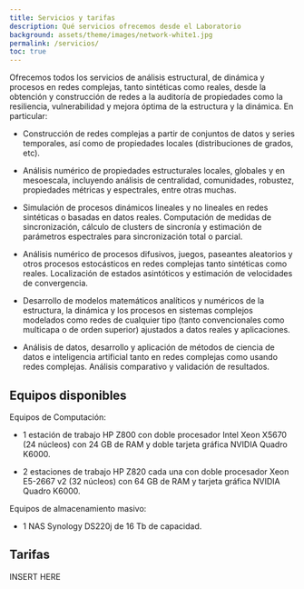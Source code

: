 ```yaml
---
title: Servicios y tarifas
description: Qué servicios ofrecemos desde el Laboratorio
background: assets/theme/images/network-white1.jpg
permalink: /servicios/
toc: true
---
```


Ofrecemos todos los servicios de análisis estructural, de dinámica y procesos en redes complejas, tanto sintéticas como reales, desde la obtención y construcción de redes a la auditoría de propiedades como la resiliencia, vulnerabilidad y mejora óptima de la estructura y la dinámica. En particular:

- Construcción de redes complejas a partir de conjuntos de datos y series temporales, así como de propiedades locales (distribuciones de grados, etc).

- Análisis numérico de propiedades estructurales locales, globales y en mesoescala, incluyendo análisis de centralidad, comunidades, robustez, propiedades métricas y espectrales, entre otras muchas.

- Simulación de procesos dinámicos lineales y no lineales en redes sintéticas o basadas en datos reales. Computación de medidas de sincronización, cálculo de clusters de sincronía y estimación de parámetros espectrales para sincronización total o parcial.

- Análisis numérico de procesos difusivos, juegos, paseantes aleatorios y otros procesos estocásticos en redes complejas tanto sintéticas como reales. Localización de estados asintóticos y estimación de velocidades de convergencia.

- Desarrollo de modelos matemáticos analíticos y numéricos de la estructura, la dinámica y los procesos en sistemas complejos modelados como redes de cualquier tipo (tanto convencionales como multicapa o de orden superior) ajustados a datos reales y aplicaciones.

- Análisis de datos, desarrollo y aplicación de métodos de ciencia de datos e inteligencia artificial tanto en redes complejas como usando redes complejas. Análisis comparativo y validación de resultados.

## Equipos disponibles

Equipos de Computación:

- 1 estación de trabajo HP Z800 con doble procesador Intel Xeon X5670 (24 núcleos) con 24 GB de RAM y doble tarjeta gráfica NVIDIA Quadro K6000.

- 2 estaciones de trabajo HP Z820 cada una con doble procesador Xeon E5-2667 v2 (32 núcleos) con 64 GB de RAM y tarjeta gráfica NVIDIA Quadro K6000. 

Equipos de almacenamiento masivo:

- 1 NAS Synology DS220j de 16 Tb de capacidad. 


## Tarifas

INSERT HERE
